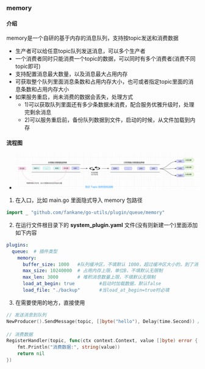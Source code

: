 ### memory
#### 介绍
memory是一个自研的基于内存的消息队列，支持按topic发送和消费数据
- 生产者可以给任意topic队列发送消息，可以多个生产者
- 一个消费者同时只能消费一个topic的数据，可以同时有多个消费者(消费不同topic即可)
- 支持配置消息最大数量，以及消息最大占用内存
- 可获取整个队列里面消息条数和占用内存大小，也可或者指定topic里面的消息条数和占用内存大小
- 如果服务重启，尚未消费的数据会丢失，处理方式
  - 1)可以获取队列里面还有多少条数据未消费，配合服务优雅升级时，处理完剩余消息
  - 2)可以服务重启前，备份队列数据到文件，启动的时候，从文件加载到内存

#### 流程图
- ![avatar](../../image/mem_queue.png)

1. 在入口，比如 main.go 里面隐式导入 memory 包路径
```go 
import _ "github.com/fankane/go-utils/plugin/queue/memory"
```

2. 在运行文件根目录下的 **system_plugin.yaml** 文件(没有则新建一个)里面添加如下内容
```yaml
plugins:
  queue:  # 插件类型
    memory:
      buffer_size: 1000   #队列缓冲区，不填默认 1000，超过缓冲区大小的，到了消费的时间，入消费队列会阻塞
      max_size: 10240000  # 占用内存上限，单位B，不填默认无限制
      max_len: 3000       # 堆积消息数量上限，不填默认无限制
      load_at_begin: true         #启动时加载数据，默认false
      load_file: "./backup"       #当load_at_begin=true时必填
```

3. 在需要使用的地方，直接使用
```go
// 发送消息到队列
NewProducer().SendMessage(topic, []byte("hello"), Delay(time.Second)) //发送消息到队列，延迟1秒消费

// 消费数据
RegisterHandler(topic, func(ctx context.Context, value []byte) error {
    fmt.Println("消费数据:", string(value))
    return nil
})
```